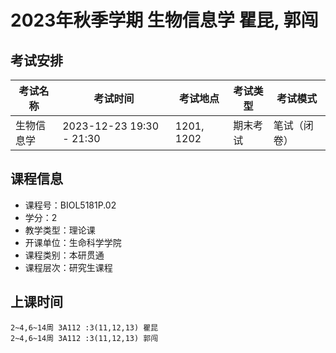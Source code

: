 # 2023年秋季学期 生物信息学 瞿昆, 郭闯




## 考试安排

| 考试名称 | 考试时间 | 考试地点 | 考试类型 | 考试模式 |
| -------- | -------- | -------- | -------- | -------- |
| 生物信息学 | 2023-12-23 19:30 - 21:30 | 1201, 1202 | 期末考试 | 笔试（闭卷） |





## 课程信息

- 课程号：BIOL5181P.02
- 学分：2
- 教学类型：理论课
- 开课单位：生命科学学院
- 课程类别：本研贯通
- 课程层次：研究生课程

## 上课时间

```
2~4,6~14周 3A112 :3(11,12,13) 瞿昆
2~4,6~14周 3A112 :3(11,12,13) 郭闯
```

